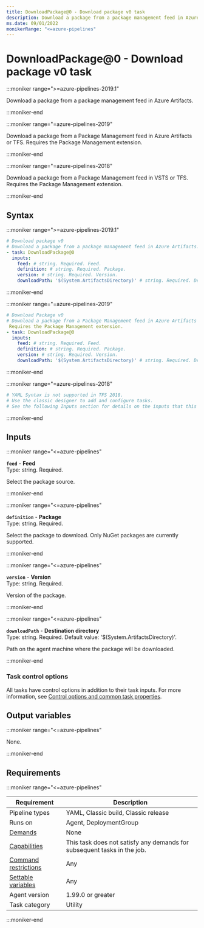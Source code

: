 ```yaml
---
title: DownloadPackage@0 - Download package v0 task
description: Download a package from a package management feed in Azure Artifacts (task version 0).
ms.date: 09/01/2022
monikerRange: "<=azure-pipelines"
---
```


# DownloadPackage@0 - Download package v0 task

<!-- :::description::: -->
:::moniker range=">=azure-pipelines-2019.1"

<!-- :::editable-content name="description"::: -->
Download a package from a package management feed in Azure Artifacts.
<!-- :::editable-content-end::: -->

:::moniker-end

:::moniker range="=azure-pipelines-2019"

<!-- :::editable-content name="description"::: -->
Download a package from a Package Management feed in Azure Artifacts or TFS. 
 Requires the Package Management extension.
<!-- :::editable-content-end::: -->

:::moniker-end

:::moniker range="=azure-pipelines-2018"

<!-- :::editable-content name="description"::: -->
Download a package from a Package Management feed in VSTS or TFS. 
 Requires the Package Management extension.
<!-- :::editable-content-end::: -->

:::moniker-end
<!-- :::description-end::: -->

<!-- :::syntax::: -->
## Syntax

:::moniker range=">=azure-pipelines-2019.1"

```yaml
# Download package v0
# Download a package from a package management feed in Azure Artifacts.
- task: DownloadPackage@0
  inputs:
    feed: # string. Required. Feed. 
    definition: # string. Required. Package. 
    version: # string. Required. Version. 
    downloadPath: '$(System.ArtifactsDirectory)' # string. Required. Destination directory. Default: '$(System.ArtifactsDirectory)'.
```

:::moniker-end

:::moniker range="=azure-pipelines-2019"

```yaml
# Download Package v0
# Download a package from a Package Management feed in Azure Artifacts or TFS. 
 Requires the Package Management extension.
- task: DownloadPackage@0
  inputs:
    feed: # string. Required. Feed. 
    definition: # string. Required. Package. 
    version: # string. Required. Version. 
    downloadPath: '$(System.ArtifactsDirectory)' # string. Required. Destination directory. Default: '$(System.ArtifactsDirectory)'.
```

:::moniker-end

:::moniker range="=azure-pipelines-2018"

```yaml
# YAML Syntax is not supported in TFS 2018.
# Use the classic designer to add and configure tasks.
# See the following Inputs section for details on the inputs that this task supports.
```

:::moniker-end
<!-- :::syntax-end::: -->

<!-- :::inputs::: -->
## Inputs

<!-- :::item name="feed"::: -->
:::moniker range="<=azure-pipelines"

**`feed`** - **Feed**<br>
Type: string. Required.<br>
<!-- :::editable-content name="helpMarkDown"::: -->
Select the package source.
<!-- :::editable-content-end::: -->

:::moniker-end
<!-- :::item-end::: -->
<!-- :::item name="definition"::: -->
:::moniker range="<=azure-pipelines"

**`definition`** - **Package**<br>
Type: string. Required.<br>
<!-- :::editable-content name="helpMarkDown"::: -->
Select the package to download. Only NuGet packages are currently supported.
<!-- :::editable-content-end::: -->

:::moniker-end
<!-- :::item-end::: -->
<!-- :::item name="version"::: -->
:::moniker range="<=azure-pipelines"

**`version`** - **Version**<br>
Type: string. Required.<br>
<!-- :::editable-content name="helpMarkDown"::: -->
Version of the package.
<!-- :::editable-content-end::: -->

:::moniker-end
<!-- :::item-end::: -->
<!-- :::item name="downloadPath"::: -->
:::moniker range="<=azure-pipelines"

**`downloadPath`** - **Destination directory**<br>
Type: string. Required. Default value: '$(System.ArtifactsDirectory)'.<br>
<!-- :::editable-content name="helpMarkDown"::: -->
Path on the agent machine where the package will be downloaded.
<!-- :::editable-content-end::: -->

:::moniker-end
<!-- :::item-end::: -->

### Task control options

All tasks have control options in addition to their task inputs. For more information, see [Control options and common task properties](/azure/devops/pipelines/yaml-schema/steps-task#common-task-properties).
<!-- :::inputs-end::: -->

<!-- :::outputVariables::: -->
## Output variables

:::moniker range="<=azure-pipelines"

None.

:::moniker-end
<!-- :::outputVariables-end::: -->

<!-- :::remarks::: -->
<!-- :::editable-content name="remarks"::: -->
<!-- :::editable-content-end::: -->
<!-- :::remarks-end::: -->

<!-- :::examples::: -->
<!-- :::editable-content name="examples"::: -->
<!-- :::editable-content-end::: -->
<!-- :::examples-end::: -->

<!-- :::properties::: -->
## Requirements

:::moniker range="<=azure-pipelines"

| Requirement | Description |
|-------------|-------------|
| Pipeline types | YAML, Classic build, Classic release |
| Runs on | Agent, DeploymentGroup |
| [Demands](/azure/devops/pipelines/process/demands) | None |
| [Capabilities](/azure/devops/pipelines/agents/agents#capabilities) | This task does not satisfy any demands for subsequent tasks in the job. |
| [Command restrictions](/azure/devops/pipelines/security/templates#agent-logging-command-restrictions) | Any |
| [Settable variables](/azure/devops/pipelines/security/templates#agent-logging-command-restrictions) | Any |
| Agent version |  1.99.0 or greater |
| Task category | Utility |

:::moniker-end
<!-- :::properties-end::: -->

<!-- :::see-also::: -->
<!-- :::editable-content name="seeAlso"::: -->
<!-- :::editable-content-end::: -->
<!-- :::see-also-end::: -->